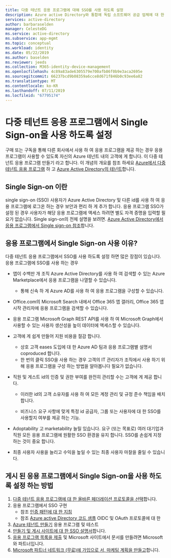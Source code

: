 ```yaml
---
title: 다중 테넌트 응용 프로그램에 대해 SSO를 사용 하도록 설정
description: Azure active Directory와 통합에 독립 소프트웨어 공급 업체에 대 한 지침
services: active-directory
author: barbaraselden
manager: CelesteDG
ms.service: active-directory
ms.subservice: app-mgmt
ms.topic: conceptual
ms.workload: identity
ms.date: 05/22/2019
ms.author: baselden
ms.reviewer: jeeds
ms.collection: M365-identity-device-management
ms.openlocfilehash: 4c89a83ade6305579e700afb86f0b9e3aca2695e
ms.sourcegitcommit: 66237bcd9b08359a6cce8d671f846b0c93ee6a82
ms.translationtype: MT
ms.contentlocale: ko-KR
ms.lasthandoff: 07/11/2019
ms.locfileid: "67795174"
---
```

# <a name="enable-single-sign-on-for-your-multi-tenant-application"></a>다중 테넌트 응용 프로그램에서 Single Sign-on을 사용 하도록 설정  

구매 또는 구독을 통해 다른 회사에서 사용 하 여 응용 프로그램을 제공 하는 경우 응용 프로그램이 사용할 수 있도록 자신의 Azure 테넌트 내의 고객에 게 합니다. 이 다중 테넌트 응용 프로그램 만들기 라고 합니다. 이 개념의 개요를 참조 하세요 [Azure에서 다중 테넌트 응용 프로그램](https://docs.microsoft.com/azure/dotnet-develop-multitenant-applications) 하 고 [Azure Active Directory의 테넌트](../develop/single-and-multi-tenant-apps.md)합니다.

## <a name="what-is-single-sign-on"></a>Single Sign-on 이란

single sign-on (SSO) 사용자가 Azure Active Directory 및 다른 id를 사용 하 여 응용 프로그램에 로그온 하는 경우 보안과 편리 하 게 추가 합니다. 응용 프로그램 SSO가 설정 된 경우 사용자가 해당 응용 프로그램에 액세스 하려면 별도 자격 증명을 입력할 필요가 없습니다. Single sign-on의 전체 설명을 보려면. [Azure Active Directory에서 응용 프로그램에서 Single sign-on 참조](what-is-single-sign-on.md)합니다.

## <a name="why-enable-single-sign-on-in-your-application"></a>응용 프로그램에서 Single Sign-on 사용 이유?

다중 테넌트 응용 프로그램에서 SSO를 사용 하도록 설정 하면 많은 장점이 있습니다. 응용 프로그램에 SSO를 사용 하는 경우

* 앱이 수백만 개 조직 Azure Active Directory를 사용 하 여 검색할 수 있는 Azure Marketplace에서 응용 프로그램을 나열할 수 있습니다.
  * 통해 신속 하 게 Azure AD를 사용 하 여 응용 프로그램을 구성할 수 있습니다.

* Office.com의 Microsoft Search 내에서 Office 365 앱 갤러리, Office 365 앱 시작 관리자에 응용 프로그램을 검색할 수 있습니다.

* 응용 프로그램 Microsoft Graph REST API를 사용 하 여 Microsoft Graph에서 사용할 수 있는 사용자 생산성을 높이 데이터에 액세스할 수 있습니다.

* 고객에 게 쉽게 만들어 지원 비용을 절감 합니다.
  * 상호 고객 eases 도입에 대 한 Azure AD 팀과 응용 프로그램별 설명서 coproduced 합니다.
  * 한 번의 클릭 SSO을 사용 하는 경우 고객의 IT 관리자가 조직에서 사용 하기 위해 응용 프로그램을 구성 하는 방법을 알아봅니다 필요가 없습니다.

* 직원 및 게스트 id의 인증 및 권한 부여를 완전히 관리할 수는 고객에 게 제공 합니다.

  * 이러한 id의 고객 소유자를 사용 하 여 모든 계정 관리 및 규정 준수 책임을 배치합니다.

  * 비즈니스 요구 사항에 맞게 특정 id 공급자, 그룹 또는 사용자에 대 한 SSO를 사용할지 여부를 제공 하는 기능.

* Adoptability 고 marketability 늘릴 있습니다. 요구 (또는 목표로) 여러 대기업과 직원 모든 응용 프로그램에 원활한 SSO 환경을 유지 합니다. SSO를 손쉽게 지정 하는 것이 중요 합니다.

* 최종 사용자 사용을 늘리고 수익을 높일 수 있는 최종 사용자 마찰을 줄일 수 있습니다.

## <a name="how-to-enable-single-sign-on-in-your-published-application"></a>게시 된 응용 프로그램에서 Single Sign-on을 사용 하도록 설정 하는 방법

1. [다중 테넌트 응용 프로그램에 대 한 올바른 페더레이션 프로토콜을 선택](isv-choose-multi-tenant-federation.md)합니다.
1. 응용 프로그램에서 SSO 구현
   - 참조 [인증 패턴에 대 한 지침](../develop/v2-app-types.md)
   - 참조 [Azure active Directory 코드 샘플](../develop/sample-v2-code.md) OIDC 및 OAuth 프로토콜에 대 한
1. [Azure 테넌트 만들기](isv-tenant-multi-tenant-app.md) 응용 프로그램 및 테스트
1. [만들기 및 게시 사이트에 대 한 SSO 설명서](isv-create-sso-documentation.md)합니다.
1. [응용 프로그램 목록을 제출](https://microsoft.sharepoint.com/teams/apponboarding/Apps/SitePages/Default.aspx) 및 Microsoft 사이트에서 문서를 만들려면 Microsoft와 파트너입니다.
1. [Microsoft 파트너 네트워크 (무료)에 가입으로 서, 마케팅 계획을 만들고](https://partner.microsoft.com/en-us/explore/commercial#gtm)합니다.
